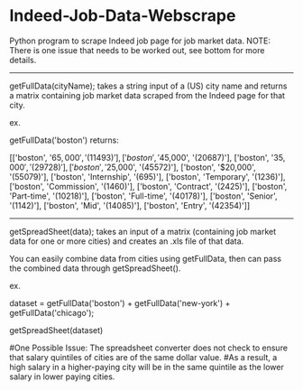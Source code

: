 # Indeed-Job-Data-Webscrape 
Python program to scrape Indeed job page for job market data.
NOTE: There is one issue that needs to be worked out, see bottom for more details.
_____
getFullData(cityName); takes a string input of a (US) city name and returns a matrix containing job market
data scraped from the Indeed page for that city.


ex.

getFullData('boston') returns:

[['boston', '$65,000', '(11493)'],
 ['boston', '$45,000', '(20687)'],
 ['boston', '$35,000', '(29728)'],
 ['boston', '$25,000', '(45572)'],
 ['boston', '$20,000', '(55079)'],
 ['boston', 'Internship', '(695)'],
 ['boston', 'Temporary', '(1236)'],
 ['boston', 'Commission', '(1460)'],
 ['boston', 'Contract', '(2425)'],
 ['boston', 'Part-time', '(10218)'],
 ['boston', 'Full-time', '(40178)'],
 ['boston', 'Senior', '(1142)'],
 ['boston', 'Mid', '(14085)'],
 ['boston', 'Entry', '(42354)']]
 
 _____
 getSpreadSheet(data); takes an input of a matrix (containing job market data for one or more cities) and creates an .xls 
 file of that data.
 
 You can easily combine data from cities using getFullData, then can pass the combined data through getSpreadSheet().
 
 ex.
 
 dataset = getFullData('boston') + getFullData('new-york') + getFullData('chicago');
 
 getSpreadSheet(dataset)
 
 #One Possible Issue: The spreadsheet converter does not check to ensure that salary quintiles of cities are of the same dollar value.
 #As a result, a high salary in a higher-paying city will be in the same quintile as the lower salary in lower paying cities.
